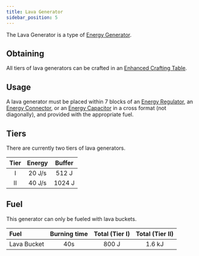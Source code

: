 ```yaml
---
title: Lava Generator
sidebar_position: 5
---
```


The Lava Generator is a type of [Energy Generator](Electric-Machines#energy-generation).

## Obtaining

All tiers of lava generators can be crafted in an [Enhanced Crafting Table](Enhanced-Crafting-Table).

## Usage

A lava generator must be placed within 7 blocks of an [Energy Regulator](Energy-Regulator), an [Energy Connector](Energy-Connector), or an [Energy Capacitor](Energy-Capacitors) in a cross format (not diagonally), and provided with the appropriate fuel.  

## Tiers

There are currently two tiers of lava generators.

| Tier | Energy | Buffer |
| :--: | :----: | :----: |
| I    | 20 J/s | 512 J  |
| II   | 40 J/s | 1024 J |

## Fuel

This generator can only be fueled with lava buckets.

| Fuel        | Burning time | Total (Tier I) | Total (Tier II) |
| :---------- | :----------: | :------------: | :-------------: |
| Lava Bucket | 40s          | 800 J          | 1.6 kJ          |

